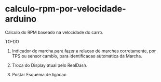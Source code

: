 # calculo-rpm-por-velocidade-arduino

Calculo do RPM baseado na velocidade do carro.

TO-DO

1. Indicador de marcha para fazer a relacao de marchas corretamente, por TPS ou sensor cambio, para identificacao automatica da Marcha.

2. Troca do Display atual pelo RealDash.

3. Postar Esquema de ligacao
